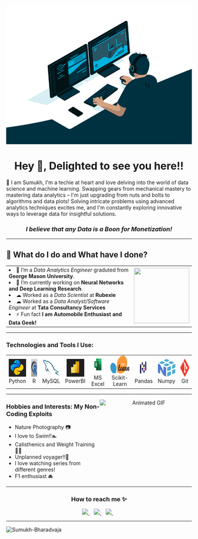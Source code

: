 <p align="center">
  <img src="code.gif" alt="MasterHead">
</p>
<h1 align="center">Hey 👋, Delighted to see you here!!</h1>





<p>🌟 I am Sumukh, I'm a techie at heart and love delving into the world of data science and machine learning.
Swapping gears from mechanical mastery to mastering data analytics – I'm just upgrading from nuts and bolts to algorithms and data plots!
Solving intricate problems using advanced analytics techniques excites me, and I'm constantly exploring innovative ways to leverage data for insightful solutions.  </p>
<h3 align="center"><em>I believe that any Data is a Boon for Monetization!</em></h3>
<hr>

<h2 align='left'>🌱 What do I do and What have I done?</h2>

<div align="center">
<table>
<tr>
<td >



<li>🔭 I’m a <em>Data Analytics Engineer</em> graduted from  <strong>George Mason University</strong>.</li>
<li>🌱 I’m currently working on  <strong> Neural Networks and Deep Learning Research</strong>.</li>
<li>☁  Worked as a <em>Data Scientist </em> at <strong>Rubexie</strong></li>
<li>☁  Worked as a <em>Data Analyst/Software Engineer</em> at <strong>Tata Consultancy Services</strong></li>
<li>⚡ Fun fact <strong>I am Automobile Enthusiast and Data Geek!</strong></li>

</td>
<td>
<div align="right">
<img src="https://media1.giphy.com/media/usXZmmgP9Z7kf39fnq/giphy.gif?cid=ecf05e47o1a3hogp710ijrnoemmlps9isiznfp2iqcmr8rjq&ep=v1_gifs_search&rid=giphy.gif&ct=g" height="150" width="150">
</div>

</td>
</tr>
</table>

<hr>

<h3 align="left">Technologies and Tools I Use:</h3>
<table >
  <tr>
    <td align="center" valign="middle">
      <a href="#sumukh-tech">
        <img src="./img/python.jpg" alt="Python" width="48" height="48" />
      </a>
      <br>Python
    </td>
    <td align="center" valign="middle">
      <a href="#sumukh-tech">
        <img src="./img/R.jpg" alt="R" width="48" height="48" />
      </a>
      <br>R
    </td>
    <td align="center" valign="middle">
      <a href="#sumukh-tech">
        <img src="./img/MySQL.png" alt="MySQL" width="48" height="48" />
      </a>
      <br>MySQL
    </td>
    <td align="center" valign="middle">
      <a href="#sumukh-tech">
        <img src="./img/PowerBi.jpg" alt="PowerBI" width="48" height="48" />
      </a>
      <br>PowerBI
    </td>
    <td align="center" valign="middle">
      <a href="#sumukh-tech">
        <img src="./img/Microsoft_Excel-Logo.wine.svg" alt="Microsoft Excel" width="48" height="48" />
      </a>
      <br>MS Excel
    </td>
    <td align="center" valign="middle">
      <a href="#sumukh-tech">
        <img src="./img/scikit-learn-logo.png" alt="Scikit-Learn" width="60" height="48" />
      </a>
      <br>Scikit-Learn
    </td>
    <td align="center" valign="middle">
      <a href="#sumukh-tech">
        <img src="./img/pandas.png" alt="Pandas" width="48" height="48" />
      </a>
      <br>Pandas
    </td>
    <td align="center" valign="middle">
      <a href="#sumukh-tech">
        <img src="./img/numpy.svg" alt="Numpy" width="48" height="48" />
      </a>
      <br>Numpy
    </td>
    <td align="center" valign="middle">
      <a href="#sumukh-tech">
        <img src="./img/Git.svg" alt="Git" width="48" height="48" />
      </a>
      <br>Git
    </td>
  </tr>
</table>

<hr>
<img align="right" src="https://media.giphy.com/media/mhmswj1Pd36z1BMAg7/giphy.gif" height="200" width="250" alt="Animated GIF">


<div align="left">
  <h3>Hobbies and Interests: My Non-Coding Exploits</h3>
  <ul>
    <li>Nature Photography 📷</li>
    <li>I love to Swim!!🏊</li>
    <li>Calisthenics and Weight Training🏋️‍♂️</li>
    <li>Unplanned voyager!!🚗</li>
    <li>I love watching series from different genres!</li>
    <li>F1 enthusiast 🚘</li>
  </ul>
</div>




<hr>


<h3>How to reach me ✨</h3>
<div>
    <a href="https://www.linkedin.com/in/sumukh-bharadvaja-shivaram/">
        <img src="https://img.shields.io/badge/LinkedIn-0077B5?style=for-the-badge&logo=linkedin&logoColor=white" >
    </a>&nbsp;&nbsp;
    <a href="mailto:bharadvajasumukh@gmail.com">
        <img src="https://img.shields.io/badge/Gmail-D14836?style=for-the-badge&logo=gmail&logoColor=white" >
    </a>&nbsp;&nbsp;
    <a href="https://github.com/Sumukh-Bharadvaja/">
        <img src="https://img.shields.io/badge/GitHub-100000?style=for-the-badge&logo=github&logoColor=white">
    </a>&nbsp;&nbsp;

<hr>
<div align="Left"> 
    <img src="![](https://komarev.com/ghpvc/?username=Sumukh-Bharadvaja&style=for-the-badge&label=VIEWS)" alt="Sumukh-Bharadvaja"> 
</div>

[def]: ww.linkedin.com/in/sumukh-bharadvaja-shivaram